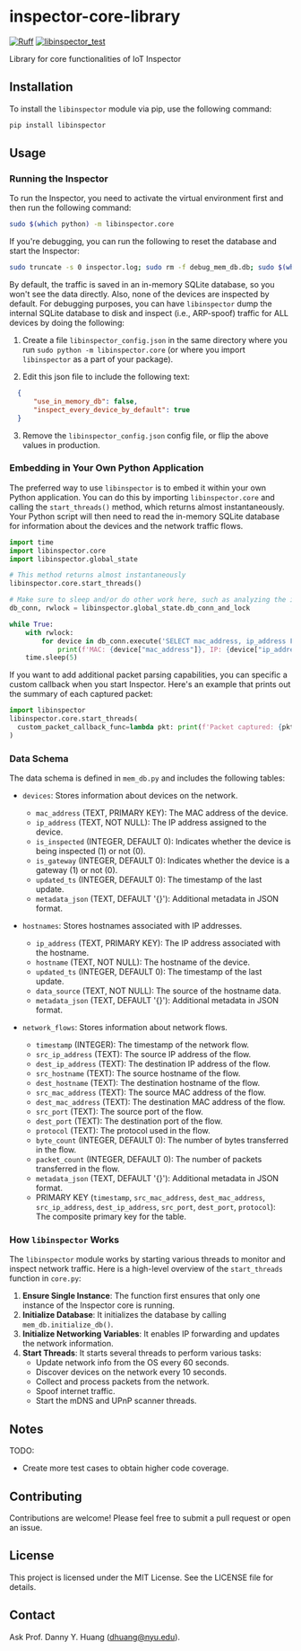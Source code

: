 # inspector-core-library
[![Ruff](https://img.shields.io/endpoint?url=https://raw.githubusercontent.com/astral-sh/ruff/main/assets/badge/v2.json)](https://github.com/astral-sh/ruff)
[![libinspector_test](https://github.com/nyu-mlab/inspector-core-library/actions/workflows/libinspector_test.yml/badge.svg)](https://github.com/nyu-mlab/inspector-core-library/actions/workflows/libinspector_test.yml)

Library for core functionalities of IoT Inspector

## Installation

To install the `libinspector` module via pip, use the following command:

```sh
pip install libinspector
```


## Usage

### Running the Inspector

To run the Inspector, you need to activate the virtual environment first and then run the following command:

```sh
sudo $(which python) -m libinspector.core
```

If you're debugging, you can run the following to reset the database and start the Inspector:

```sh
sudo truncate -s 0 inspector.log; sudo rm -f debug_mem_db.db; sudo $(which $(which python)) -m libinspector.core
```

By default, the traffic is saved in an in-memory SQLite database, so you won't see the data directly. Also, none of the devices are inspected by default. For debugging purposes, you can have `libinspector` dump the internal SQLite database to disk and inspect (i.e., ARP-spoof) traffic for ALL devices by doing the following:

1. Create a file `libinspector_config.json` in the same directory where you run `sudo python -m libinspector.core` (or where you import `libinspector` as a part of your package).

2. Edit this json file to include the following text:
```json
  {
      "use_in_memory_db": false,
      "inspect_every_device_by_default": true
  }
```

3. Remove the `libinspector_config.json` config file, or flip the above values in production.


### Embedding in Your Own Python Application

The preferred way to use `libinspector` is to embed it within your own Python application. You can do this by importing `libinspector.core` and calling the `start_threads()` method, which returns almost instantaneously. Your Python script will then need to read the in-memory SQLite database for information about the devices and the network traffic flows.

```python
import time
import libinspector.core
import libinspector.global_state

# This method returns almost instantaneously
libinspector.core.start_threads()

# Make sure to sleep and/or do other work here, such as analyzing the in-memory SQLite database. For example, you can keep printing the device list from the `devices` table.
db_conn, rwlock = libinspector.global_state.db_conn_and_lock

while True:
    with rwlock:
        for device in db_conn.execute('SELECT mac_address, ip_address FROM devices').fetchall():
            print(f'MAC: {device["mac_address"]}, IP: {device["ip_address"]}')
    time.sleep(5)

```

If you want to add additional packet parsing capabilities, you can specific a custom callback when you start Inspector. Here's an example that prints out the summary of each captured packet:

```python
import libinspector
libinspector.core.start_threads(
  custom_packet_callback_func=lambda pkt: print(f'Packet captured: {pkt.summary()}')
)

```

### Data Schema

The data schema is defined in `mem_db.py` and includes the following tables:

- `devices`: Stores information about devices on the network.
  - `mac_address` (TEXT, PRIMARY KEY): The MAC address of the device.
  - `ip_address` (TEXT, NOT NULL): The IP address assigned to the device.
  - `is_inspected` (INTEGER, DEFAULT 0): Indicates whether the device is being inspected (1) or not (0).
  - `is_gateway` (INTEGER, DEFAULT 0): Indicates whether the device is a gateway (1) or not (0).
  - `updated_ts` (INTEGER, DEFAULT 0): The timestamp of the last update.
  - `metadata_json` (TEXT, DEFAULT '{}'): Additional metadata in JSON format.

- `hostnames`: Stores hostnames associated with IP addresses.
  - `ip_address` (TEXT, PRIMARY KEY): The IP address associated with the hostname.
  - `hostname` (TEXT, NOT NULL): The hostname of the device.
  - `updated_ts` (INTEGER, DEFAULT 0): The timestamp of the last update.
  - `data_source` (TEXT, NOT NULL): The source of the hostname data.
  - `metadata_json` (TEXT, DEFAULT '{}'): Additional metadata in JSON format.

- `network_flows`: Stores information about network flows.
  - `timestamp` (INTEGER): The timestamp of the network flow.
  - `src_ip_address` (TEXT): The source IP address of the flow.
  - `dest_ip_address` (TEXT): The destination IP address of the flow.
  - `src_hostname` (TEXT): The source hostname of the flow.
  - `dest_hostname` (TEXT): The destination hostname of the flow.
  - `src_mac_address` (TEXT): The source MAC address of the flow.
  - `dest_mac_address` (TEXT): The destination MAC address of the flow.
  - `src_port` (TEXT): The source port of the flow.
  - `dest_port` (TEXT): The destination port of the flow.
  - `protocol` (TEXT): The protocol used in the flow.
  - `byte_count` (INTEGER, DEFAULT 0): The number of bytes transferred in the flow.
  - `packet_count` (INTEGER, DEFAULT 0): The number of packets transferred in the flow.
  - `metadata_json` (TEXT, DEFAULT '{}'): Additional metadata in JSON format.
  - PRIMARY KEY (`timestamp`, `src_mac_address`, `dest_mac_address`, `src_ip_address`, `dest_ip_address`, `src_port`, `dest_port`, `protocol`): The composite primary key for the table.

### How `libinspector` Works

The `libinspector` module works by starting various threads to monitor and inspect network traffic. Here is a high-level overview of the `start_threads` function in `core.py`:

1. **Ensure Single Instance**: The function first ensures that only one instance of the Inspector core is running.
2. **Initialize Database**: It initializes the database by calling `mem_db.initialize_db()`.
3. **Initialize Networking Variables**: It enables IP forwarding and updates the network information.
4. **Start Threads**: It starts several threads to perform various tasks:
   - Update network info from the OS every 60 seconds.
   - Discover devices on the network every 10 seconds.
   - Collect and process packets from the network.
   - Spoof internet traffic.
   - Start the mDNS and UPnP scanner threads.


## Notes

TODO:
 - Create more test cases to obtain higher code coverage.


## Contributing

Contributions are welcome! Please feel free to submit a pull request or open an issue.

## License

This project is licensed under the MIT License. See the LICENSE file for details.

## Contact

Ask Prof. Danny Y. Huang (dhuang@nyu.edu).

